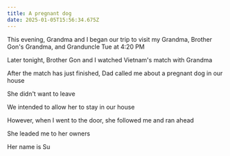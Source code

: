 ```yaml
---
title: A pregnant dog
date: 2025-01-05T15:56:34.675Z
---
```


This evening, Grandma and I began our trip to visit my Grandma, Brother Gon's Grandma, and Granduncle Tue at 4:20 PM

Later tonight, Brother Gon and I watched Vietnam's match with Grandma

After the match has just finished, Dad called me about a pregnant dog in our house

She didn't want to leave

We intended to allow her to stay in our house

However, when I went to the door, she followed me and ran ahead

She leaded me to her owners

Her name is Su
